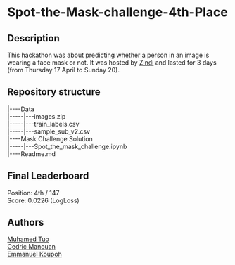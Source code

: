 # Spot-the-Mask-challenge-4th-Place

## Description

This hackathon was about predicting whether a person in an image is wearing a face mask or not. It was hosted by [Zindi](https://zindi.africa/hackathons/spot-the-mask-challenge/) and lasted for 3 days (from Thursday 17 April to Sunday 20).  



## Repository structure

|----Data  
|-----|---images.zip  
|-----|---train_labels.csv  
|-----|---sample_sub_v2.csv  
|----Mask Challenge Solution  
|-----|---Spot_the_mask_challenge.ipynb  
|----Readme.md  

## Final Leaderboard

Position: 4th / 147  
Score: 0.0226 (LogLoss) 

## Authors

[Muhamed Tuo](https://github.com/NazarioR9)  
[Cedric Manouan](https://github.com/dric2018)  
[Emmanuel Koupoh](https://github.com/eaedk)    
